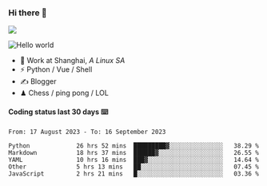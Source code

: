 ### Hi there 👋
![](https://komarev.com/ghpvc/?username=Xuhandsome)


<img src="https://github-readme-stats.vercel.app/api?username=XuHandsome&show_icons=true&theme=merko" alt="Hello world">

<br/>

- 🍻  Work at Shanghai, _A Linux SA_
- ⚡  Python / Vue / Shell
- ✍️  Blogger
- ♟  Chess / ping pong / LOL

#### Coding status last 30 days ⌨️

<!--START_SECTION:waka-->

```text
From: 17 August 2023 - To: 16 September 2023

Python             26 hrs 52 mins  █████████▓░░░░░░░░░░░░░░░   38.29 %
Markdown           18 hrs 37 mins  ██████▓░░░░░░░░░░░░░░░░░░   26.55 %
YAML               10 hrs 16 mins  ███▓░░░░░░░░░░░░░░░░░░░░░   14.64 %
Other              5 hrs 13 mins   ██░░░░░░░░░░░░░░░░░░░░░░░   07.45 %
JavaScript         2 hrs 21 mins   █░░░░░░░░░░░░░░░░░░░░░░░░   03.36 %
```

<!--END_SECTION:waka-->
